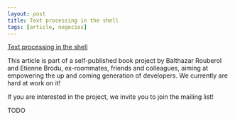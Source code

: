```yaml
---
layout: post
title: Text processing in the shell
tags: [article, negocios]
---
```


[Text processing in the shell](https://blog.balthazar-rouberol.com/text-processing-in-the-shell)

This article is part of a self-published book project by Balthazar Rouberol and Etienne Brodu, ex-roommates, friends and colleagues, aiming at empowering the up and coming generation of developers. We currently are hard at work on it!

If you are interested in the project, we invite you to join the mailing list!

<!--more-->

TODO